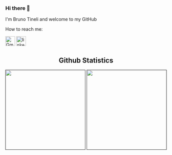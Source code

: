 ### Hi there 👋
<!--
**brunotineli/brunotineli** is a ✨ _special_ ✨ repository because its `README.md` (this file) appears on your GitHub profile.
-->

I'm Bruno Tineli and welcome to my GitHub  
<p>
How to reach me: 
<p><a href="mailto:bruno.tineli@gmail.com"><img src="https://github.com/TheDudeThatCode/TheDudeThatCode/blob/master/Assets/Gmail.svg" width="30px" alt="Gmail"></a>
<a href="https://www.linkedin.com/in/bruno-tineli/"><img src="https://github.com/TheDudeThatCode/TheDudeThatCode/blob/master/Assets/Linkedin.svg" width="30px" alt="linkedin"></a>
<br/>

<h2 align="center">Github Statistics</h2>
<div align="center"> 
  <a href=""><img align="center" src="https://github-readme-stats-sigma-five.vercel.app/api?username=brunotineli&show_icons=true&include_all_commits=true&line_height=40" height=250/></a>
  <a href=""><img align="center" src="https://github-readme-stats.vercel.app/api/top-langs/?username=brunotineli" height=250/></a>
</div>  
